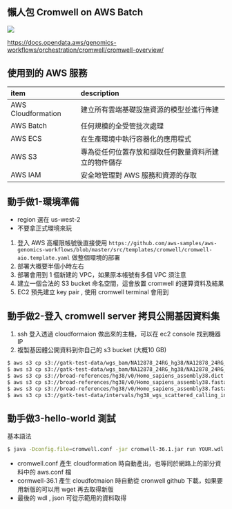 ## 懶人包 Cromwell on AWS Batch
![](https://docs.opendata.aws/genomics-workflows/orchestration/cromwell/images/cromwell-on-aws_infrastructure.png)

https://docs.opendata.aws/genomics-workflows/orchestration/cromwell/cromwell-overview/

## 使用到的 AWS 服務
|item | description |
|:---|:---|
|AWS Cloudformation | 建立所有雲端基礎設施資源的模型並進行佈建 |
|AWS Batch | 任何規模的全受管批次處理 |
|AWS ECS | 在生產環境中執行容器化的應用程式 |
|AWS S3 | 專為從任何位置存放和擷取任何數量資料所建立的物件儲存 |
|AWS IAM | 安全地管理對 AWS 服務和資源的存取 |

## 動手做1-環境準備

- region 選在 us-west-2
- 不要拿正式環境來玩

1. 登入 AWS 高權限帳號後直接使用 `https://github.com/aws-samples/aws-genomics-workflows/blob/master/src/templates/cromwell/cromwell-aio.template.yaml` 做整個環境的部署
2. 部署大概要半個小時左右
3. 部署會用到 1 個新建的 VPC，如果原本帳號有多個 VPC 須注意
4. 建立一個合法的 S3 bucket 命名空間，這會放置 cromwell 的運算資料及結果
5. EC2 預先建立 key pair , 使用 cromwell terminal 會用到

## 動手做2-登入 cromwell server 拷貝公開基因資料集
1. ssh 登入透過 cloudformaion 做出來的主機，可以在 ec2 console 找到機器 IP
2. 複製基因體公開資料到你自己的 s3 bucket (大概10 GB)

```bash 
$ aws s3 cp s3://gatk-test-data/wgs_bam/NA12878_24RG_hg38/NA12878_24RG_small.hg38.bam s3://your-bucket-name/
$ aws s3 cp s3://gatk-test-data/wgs_bam/NA12878_24RG_hg38/NA12878_24RG_small.hg38.bai s3://your-bucket-name/
$ aws s3 cp s3://broad-references/hg38/v0/Homo_sapiens_assembly38.dict s3://your-bucket-name/
$ aws s3 cp s3://broad-references/hg38/v0/Homo_sapiens_assembly38.fasta s3://your-bucket-name/
$ aws s3 cp s3://broad-references/hg38/v0/Homo_sapiens_assembly38.fasta.fai s3://your-bucket-name/
$ aws s3 cp s3://gatk-test-data/intervals/hg38_wgs_scattered_calling_intervals.txt s3://your-bucket-name/
```

## 動手做3-hello-world 測試

基本語法
```bash
$ java -Dconfig.file=cromwell.conf -jar cromwell-36.1.jar run YOUR.wdl -i YOUR.json
```
- cromwell.conf 產生 cloudformation 時自動產出，也等同於網路上的部分資料中的 aws.conf 檔
- cormwell-36.1 產生 cloudfotmaion 時自動從 cronwell github 下載，如果要用新版的可以用 wget 再去取得新版
- 最後的 wdl , json 可從示範用的資料取得

